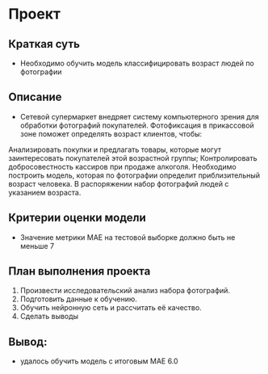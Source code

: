 # Проект
## Краткая суть

* Необходимо обучить модель классифицировать возраст людей по фотографии

## Описание

* Сетевой супермаркет внедряет систему компьютерного зрения для обработки фотографий покупателей. Фотофиксация в прикассовой зоне поможет определять возраст клиентов, чтобы:

 Анализировать покупки и предлагать товары, которые могут заинтересовать покупателей этой возрастной группы;
 Контролировать добросовестность кассиров при продаже алкоголя. Необходимо построить модель, которая по фотографии определит приблизительный возраст человека. В распоряжении набор фотографий людей с указанием возраста. 

## Критерии оценки модели

* Значение метрики МАЕ на тестовой выборке должно быть не меньше 7

## План выполнения проекта

1. Произвести исследовательский анализ набора фотографий.
2. Подготовить данные к обучению.
3. Обучить нейронную сеть и рассчитать её качество.
4. Сделать выводы

## Вывод:
* удалось обучить модель с итоговым МАЕ 6.0

